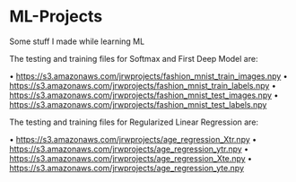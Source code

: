 # ML-Projects
Some stuff I made while learning ML

The testing and training files for Softmax and First Deep Model are:

• https://s3.amazonaws.com/jrwprojects/fashion_mnist_train_images.npy
• https://s3.amazonaws.com/jrwprojects/fashion_mnist_train_labels.npy
• https://s3.amazonaws.com/jrwprojects/fashion_mnist_test_images.npy
• https://s3.amazonaws.com/jrwprojects/fashion_mnist_test_labels.npy

The testing and training files for Regularized Linear Regression are:

• https://s3.amazonaws.com/jrwprojects/age_regression_Xtr.npy
• https://s3.amazonaws.com/jrwprojects/age_regression_ytr.npy
• https://s3.amazonaws.com/jrwprojects/age_regression_Xte.npy
• https://s3.amazonaws.com/jrwprojects/age_regression_yte.npy
